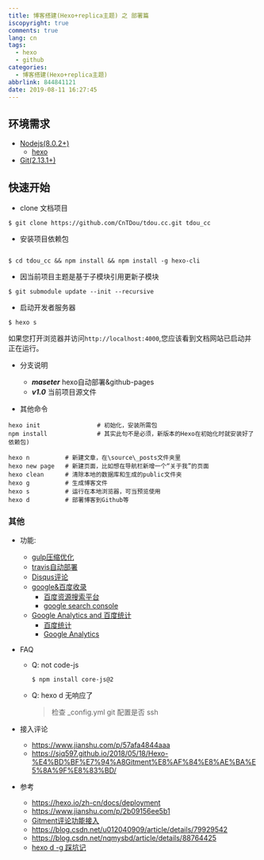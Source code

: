 ```yaml
---
title: 博客搭建(Hexo+replica主题) 之 部署篇
iscopyright: true
comments: true
lang: cn
tags:
  - hexo
  - github
categories:
  - 博客搭建(Hexo+replica主题)
abbrlink: 844841121
date: 2019-08-11 16:27:45
---
```



## 环境需求

- [Nodejs(8.0.2+)](https://nodejs.org/en/)
    - [hexo](https://hexo.io/zh-cn/docs/)
- [Git(2.13.1+)](https://nodejs.org/en/)

## 快速开始

- clone 文档项目

```shell
$ git clone https://github.com/CnTDou/tdou.cc.git tdou_cc
```

- 安装项目依赖包

```shell

$ cd tdou_cc && npm install && npm install -g hexo-cli

```

- 因当前项目主题是基于子模块引用更新子模块

```shell
$ git submodule update --init --recursive
```

- 启动开发者服务器

```shell
$ hexo s
```

如果您打开浏览器并访问`http://localhost:4000`,您应该看到文档网站已启动并正在运行。


- 分支说明
    - ***maseter***  hexo自动部署&github-pages
    - ***v1.0*** 当前项目源文件


- 其他命令 

```
hexo init                # 初始化，安装所需包
npm install              # 其实此句不是必须，新版本的Hexo在初始化时就安装好了依赖包)

hexo n          # 新建文章，在\source\_posts文件夹里
hexo new page   # 新建页面，比如想在导航栏新增一个“关于我”的页面
hexo clean      # 清除本地的数据库和生成的public文件夹
hexo g          # 生成博客文件
hexo s          # 运行在本地浏览器，可当预览使用
hexo d          # 部署博客到Github等
```


### 其他

- 功能:
    - [gulp压缩优化]()
    - [travis自动部署]()
    - [Disqus评论]()
    - [google&百度收录]()
        - [百度资源搜索平台](https://ziyuan.baidu.com)
        - [google search console](https://search.google.com/)
    - [Google Analytics and 百度统计]()
        - [百度统计](https://tongji.baidu.com)
        - [Google Analytics](https://analytics.withgoogle.com)


- FAQ
    - Q: not code-js
        ```
        $ npm install core-js@2
        ```
    - Q: hexo d 无响应了
        > 检查 _config.yml git 配置是否 ssh

- 接入评论
    - https://www.jianshu.com/p/57afa4844aaa
    - https://sjq597.github.io/2018/05/18/Hexo-%E4%BD%BF%E7%94%A8Gitment%E8%AF%84%E8%AE%BA%E5%8A%9F%E8%83%BD/
    
    
- 参考
    - https://hexo.io/zh-cn/docs/deployment
    - https://www.jianshu.com/p/2b09156ee5b1
    - [Gitment评论功能接入](https://www.jianshu.com/p/57afa4844aaa)
    - https://blog.csdn.net/u012040909/article/details/79929542
    - https://blog.csdn.net/nqmysbd/article/details/88764425
    - [hexo d -g 踩坑记](https://www.jianshu.com/p/9a137d8e554a)
